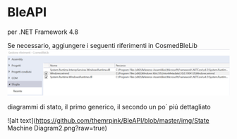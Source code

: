# BleAPI

per .NET Framework 4.8

Se necessario, aggiungere i seguenti riferimenti in CosmedBleLib
![alt text](https://github.com/themrpink/BleAPI/blob/master/img/gestione_riferimenti.png?raw=true)


diagrammi di stato, il primo generico, il secondo un po´ piú  dettagliato

![alt text](https://github.com/themrpink/BleAPI/blob/master/img/State Machine Diagram2.png?raw=true)
